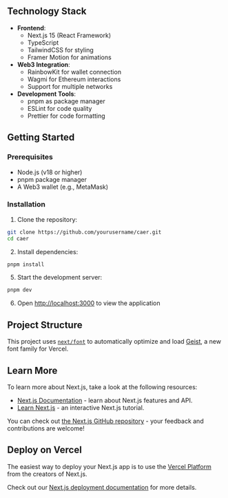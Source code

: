 ## Technology Stack

- **Frontend**:
  - Next.js 15 (React Framework)
  - TypeScript
  - TailwindCSS for styling
  - Framer Motion for animations
- **Web3 Integration**:
  - RainbowKit for wallet connection
  - Wagmi for Ethereum interactions
  - Support for multiple networks
- **Development Tools**:
  - pnpm as package manager
  - ESLint for code quality
  - Prettier for code formatting

## Getting Started

### Prerequisites

- Node.js (v18 or higher)
- pnpm package manager
- A Web3 wallet (e.g., MetaMask)

### Installation

1. Clone the repository:

```bash
git clone https://github.com/yourusername/caer.git
cd caer
```

2. Install dependencies:

```bash
pnpm install
```

5. Start the development server:

```bash
pnpm dev
```

6. Open [http://localhost:3000](http://localhost:3000) to view the application

## Project Structure

This project uses [`next/font`](https://nextjs.org/docs/app/building-your-application/optimizing/fonts) to automatically optimize and load [Geist](https://vercel.com/font), a new font family for Vercel.

## Learn More

To learn more about Next.js, take a look at the following resources:

- [Next.js Documentation](https://nextjs.org/docs) - learn about Next.js features and API.
- [Learn Next.js](https://nextjs.org/learn) - an interactive Next.js tutorial.

You can check out [the Next.js GitHub repository](https://github.com/vercel/next.js) - your feedback and contributions are welcome!

## Deploy on Vercel

The easiest way to deploy your Next.js app is to use the [Vercel Platform](https://vercel.com/new?utm_medium=default-template&filter=next.js&utm_source=create-next-app&utm_campaign=create-next-app-readme) from the creators of Next.js.

Check out our [Next.js deployment documentation](https://nextjs.org/docs/app/building-your-application/deploying) for more details.

